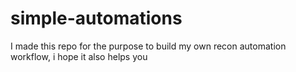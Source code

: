 # simple-automations
I made this repo for the purpose to build my own recon automation workflow, i hope it also helps you
